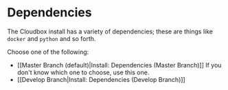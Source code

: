 # Dependencies

The Cloudbox install has a variety of dependencies; these are things like `docker` and `python` and so forth.

Choose one of the following:

* \[\[Master Branch \(default\)\|Install: Dependencies \(Master Branch\)\]\]  If you don't know which one to choose, use this one.
* \[\[Develop Branch\|Install: Dependencies \(Develop Branch\)\]\]

